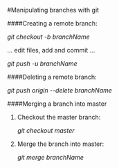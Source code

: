 #Manipulating branches with git

####Creating a remote branch:

_git checkout -b branchName_

... edit files, add and commit ...

_git push -u branchName_


####Deleting a remote branch:

_git push origin --delete branchName_



####Merging a branch into master

1. Checkout the master branch: 

   _git checkout master_
   
2. Merge the branch into master: 

   _git merge branchName_
